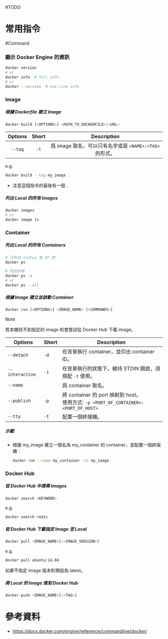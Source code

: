 #TODO 

# 常用指令

#Command 

### 顯示 Docker Engine 的資訊

```bash
docker version
# or
docker info  # full info
# or
docker --version  # one-line info
```

### Image

##### 根據 Dockerfile 建立 Image

```sh
docker build [<OPTIONS>] <PATH_TO_DOCKERFILE>|<URL>
```

|Options|Short|Description|
|:-:|:-:|:-:|
|`--tag`|`-t`|爲 image 取名，可以只有名字或是 `<NAME>:<TAG>` 的形式。|

e.g.

```bash
docker build --tag my_image .
```

- 注意這個指令的最後有一個 `.`

##### 列出 Local 的所有 Images

```bash
docker images
# or
docker image ls
```

### Container

##### 列出 Local 的所有 Containers

```bash
# 只列出 status 為 UP 的
docker ps

# 列出所有
docker ps -a
# or
docker ps --all
```

##### 根據 Image 建立並啟動 Container

```sh
docker run [<OPTIONS>] <IMAGE_NAME> [<COMMANDS>]
```

>[!Note]
>若本機找不到指定的 image 則會嘗試從 Docker Hub 下載 image。

|Options|Short|Description|
|--|--|--|
|`--detach`|`-d`|在背景執行 container，並印出 container ID。|
|`--interactive`|`-i`|在背景執行的狀態下，維持 STDIN 開啟，須搭配 `-t` 使用。|
|`--name`||爲 container 取名。|
|`--publish`|`-p`|將 container 的 port 映射到 host。</br>使用方式: `-p <PORT_OF_CONTAINER>:<PORT_OF_HOST>`|
|`--tty`|`-t`|配置一個終端機。|

##### 示範

- 根據 my_image 建立一個名為 my_container 的 container，並配置一個終端機：

    ```bash
    docker run --name my_container -it my_image
    ```

### Docker Hub

##### 從 Docker Hub 中搜尋 Images

```sh
docker search <KEYWORD>
```

e.g.

```bash
docker search redis
```

##### 從 Docker Hub 下載指定 Image 至 Local

```sh
docker pull <IMAGE_NAME>[:<IMAGE_VERSION>]
```

e.g.

```bash
docker pull ubuntu:14.04
```

如果不指定 image 版本則預設為 latest。

##### 將 Local 的 Image 推到 Docker Hub

```sh
docker push <IMAGE_NAME>[:<TAG>]
```

# 參考資料

- <https://docs.docker.com/engine/reference/commandline/docker/>
